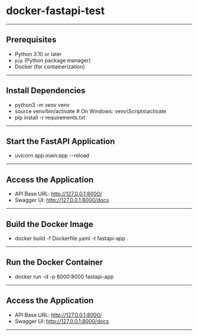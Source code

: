 # docker-fastapi-test

---

## Prerequisites
- Python 3.10 or later
- `pip` (Python package manager)
- Docker (for containerization)

---

## Install Dependencies
- python3 -m venv venv
- source venv/bin/activate    # On Windows: venv\Scripts\activate
- pip install -r requirements.txt

---

## Start the FastAPI Application
- uvicorn app.main:app --reload

---

##  Access the Application
- API Base URL: http://127.0.0.1:8000/
- Swagger UI: http://127.0.0.1:8000/docs

---
##  Build the Docker Image
- docker build -f Dockerfile.yaml -t fastapi-app .


---
##  Run the Docker Container
- docker run -d -p 8000:8000 fastapi-app


---
##  Access the Application
- API Base URL: http://127.0.0.1:8000/
- Swagger UI: http://127.0.0.1:8000/docs
---
